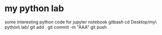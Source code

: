 # my python lab

some interesting python code for jupyter notebook
gitbash
cd Desktop/my\ python\ lab/
git add .
git commit -m "AAA"
git push

